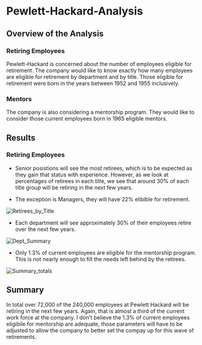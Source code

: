 # Pewlett-Hackard-Analysis

## Overview of the Analysis

### Retiring Employees
Pewlett-Hackard is concerned about the number of employees eligible for retirement. The company would like to know exactly how many employees are eligible for retirement by department and by title. Those eligible for retirement were born in the years between 1952 and 1955 inclusively.

### Mentors
The company is also considering a mentorship program. They would like to consider those current employees born in 1965 eligible mentors. 

## Results

### Retiring Employees
* Senior posistions will see the most retirees, which is to be expected as they gain that status with experience. However, as we look at percentages of retirees in each title, we see that around 30% of each title group will be retiring in the next few years. 

* The exception is Managers, they will have 22% elibible for retirement.

![Retirees_by_Title](https://user-images.githubusercontent.com/95837693/153539595-58691ce4-fee2-4bc9-8ee3-99b4a8c5fbe4.PNG)

* Each department will see approximately 30% of their employees retire over the next few years.
 
![Dept_Summary](https://user-images.githubusercontent.com/95837693/153537443-437970ab-c07f-4d1a-b0f3-86ac8957579d.PNG)

* Only 1.3% of current employees are eligible for the mentorship program. This is not nearly enough to fill the needs left behind by the retirees. 

![Summary_totals](https://user-images.githubusercontent.com/95837693/153540525-a105a6f3-5601-42d4-93cd-4fd79f51a984.PNG)

## Summary
In total over 72,000 of the 240,000 employees at Pewlett Hackard will be retiring in the next few years. Again, that is almost a third of the current work force at the company. I don't believe the 1.3% of current employees eligibile for mentorship are adequate, those parameters will have to be adjusted to allow the company to better set the compay up for this wave of retirements. 
